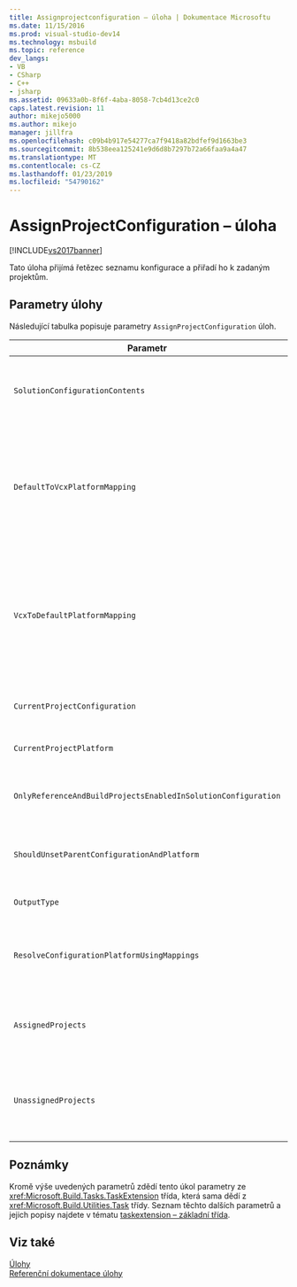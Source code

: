 ```yaml
---
title: Assignprojectconfiguration – úloha | Dokumentace Microsoftu
ms.date: 11/15/2016
ms.prod: visual-studio-dev14
ms.technology: msbuild
ms.topic: reference
dev_langs:
- VB
- CSharp
- C++
- jsharp
ms.assetid: 09633a0b-8f6f-4aba-8058-7cb4d13ce2c0
caps.latest.revision: 11
author: mikejo5000
ms.author: mikejo
manager: jillfra
ms.openlocfilehash: c09b4b917e54277ca7f9418a82bdfef9d1663be3
ms.sourcegitcommit: 8b538eea125241e9d6d8b7297b72a66faa9a4a47
ms.translationtype: MT
ms.contentlocale: cs-CZ
ms.lasthandoff: 01/23/2019
ms.locfileid: "54790162"
---
```

# <a name="assignprojectconfiguration-task"></a>AssignProjectConfiguration – úloha
[!INCLUDE[vs2017banner](../includes/vs2017banner.md)]

  
Tato úloha přijímá řetězec seznamu konfigurace a přiřadí ho k zadaným projektům.  
  
## <a name="task-parameters"></a>Parametry úlohy  
 Následující tabulka popisuje parametry `AssignProjectConfiguration` úloh.  
  
|Parametr|Popis|  
|---------------|-----------------|  
|`SolutionConfigurationContents`|Volitelné `string` výstupní parametr.<br /><br /> Obsahuje řetězec XML obsahující projekt konfigurace pro každý projekt. Konfigurace jsou přiřazeny k projektům s názvem.|  
|`DefaultToVcxPlatformMapping`|Volitelné `string` výstupní parametr.<br /><br /> Obsahuje seznam oddělený středníkem mapování názvů platforem používaných<br /><br /> ve většině typů používaných souborů VCXPROJ.<br /><br /> Příklad:<br /><br /> `"AnyCPU=Win32;X86=Win32;X64=X64"`|  
|`VcxToDefaultPlatformMapping`|volitelná,<br /><br /> `string` Výstupní parametr.<br /><br /> Obsahuje seznam oddělený středníkem mapování názvů platforem .vcxproj na názvy platformy používané většinou typů.<br /><br /> Příklad:<br /><br /> `"Win32=AnyCPU;X64=X64"`|  
|`CurrentProjectConfiguration`|Volitelné `string` výstupní parametr.<br /><br /> Obsahuje konfiguraci pro aktuální projekt.|  
|`CurrentProjectPlatform`|Volitelné `string` výstupní parametr.<br /><br /> Obsahuje platformu pro aktuální projekt.|  
|`OnlyReferenceAndBuildProjectsEnabledInSolutionConfiguration`|Volitelné `bool` výstupní parametr.<br /><br /> Obsahuje příznak označující, že odkazy by měly být sestaveny, i když byly zakázány v konfiguraci projektu.|  
|`ShouldUnsetParentConfigurationAndPlatform`|Volitelné `bool` výstupní parametr.<br /><br /> Obsahuje příznak označující, pokud nadřazená konfigurace a platforma mají být zrušeny.|  
|`OutputType`|Volitelné `string` výstupní parametr.<br /><br /> Obsahuje typ výstupu projektu.|  
|`ResolveConfigurationPlatformUsingMappings`|Volitelné `bool` výstupní parametr.<br /><br /> Obsahuje příznak označující, pokud sestavení má použít výchozí mapování k řešení konfigurace a platformy předané v odkazech projektu.|  
|`AssignedProjects`|Volitelné <xref:Microsoft.Build.Framework.ITaskItem> `[]` výstupní parametr.<br /><br /> Obsahuje seznam cest vyřešených odkazů.|  
|`UnassignedProjects`|Volitelné <xref:Microsoft.Build.Framework.ITaskItem> `[]` výstupní parametr.<br /><br /> Obsahuje seznam referenčních položek projektu, které nelze vyřešit pomocí předem vyřešených seznamů výstupů.|  
  
## <a name="remarks"></a>Poznámky  
 Kromě výše uvedených parametrů zdědí tento úkol parametry ze <xref:Microsoft.Build.Tasks.TaskExtension> třída, která sama dědí z <xref:Microsoft.Build.Utilities.Task> třídy. Seznam těchto dalších parametrů a jejich popisy najdete v tématu [taskextension – základní třída](../msbuild/taskextension-base-class.md).  
  
## <a name="see-also"></a>Viz také  
 [Úlohy](../msbuild/msbuild-tasks.md)   
 [Referenční dokumentace úlohy](../msbuild/msbuild-task-reference.md)
